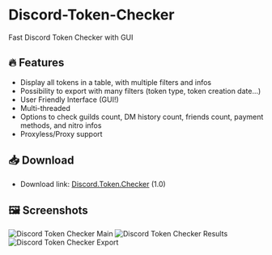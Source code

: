 # Discord-Token-Checker
Fast Discord Token Checker with GUI

## 🔥 Features
- Display all tokens in a table, with multiple filters and infos
- Possibility to export with many filters (token type, token creation date...)
- User Friendly Interface (GUI!)
- Multi-threaded
- Options to check guilds count, DM history count, friends count, payment methods, and nitro infos
- Proxyless/Proxy support

## 📥 Download
- Download link: [Discord.Token.Checker](https://github.com/DigitalCord/Discord-Token-Checker/releases/download/v1.0/Discord.Token.Checker.exe) (1.0)

## 🖼️ Screenshots

![Discord Token Checker Main](https://github.com/DigitalCord/Discord-Token-Checker/assets/149960710/aabda5c7-3761-4849-a7a5-43c1869bdb4b)
![Discord Token Checker Results](https://github.com/DigitalCord/Discord-Token-Checker/assets/149960710/08691eac-cc6c-4ab4-9743-eda569fbd9b7)
![Discord Token Checker Export](https://github.com/DigitalCord/Discord-Token-Checker/assets/149960710/4af4cc4a-af65-4e02-bae8-2c41b9892f73)
